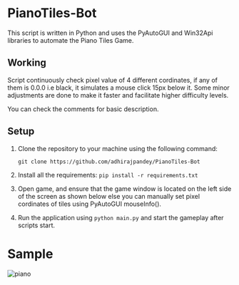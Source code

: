 # PianoTiles-Bot
This script is written in Python and uses the PyAutoGUI and Win32Api libraries to automate the Piano Tiles Game.

## Working

Script continuously check pixel value of 4 different cordinates, if any of them is 0.0.0 i.e black, it simulates a mouse click 15px below it.
Some minor adjustments are done to make it faster and facilitate higher difficulty levels.

You can check the comments for basic description.

## Setup

1. Clone the repository to your machine using the following command:

    `git clone https://github.com/adhirajpandey/PianoTiles-Bot`
  
2. Install all the requirements:
  `pip install -r requirements.txt`
  
3. Open game, and ensure that the game window is located on the left side of the screen as shown below else you can manually set pixel cordinates of tiles using PyAutoGUI mouseInfo().
4. Run the application using `python main.py` and start the gameplay after scripts start.

# Sample
  
  ![piano](https://user-images.githubusercontent.com/87516052/213633200-89cf7ecd-e98e-40ea-8733-684bf748b6b9.gif)
